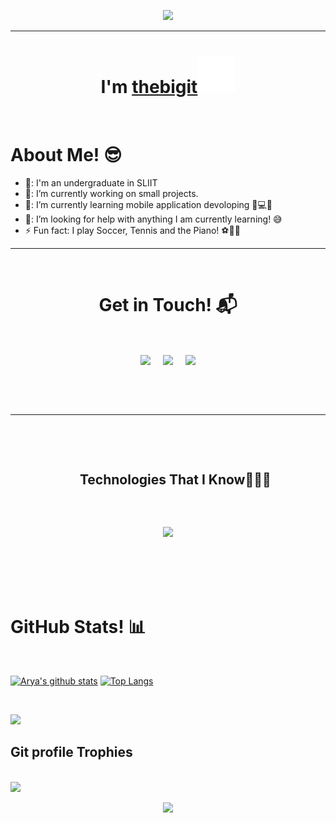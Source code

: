 
<p align="center">
  <img src="https://miro.medium.com/max/2048/1*OohqW5DGh9CQS4hLY5FXzA.png" height="230"/>
</p>
<hr>
<h1 align="center">I'm <a href="https://github.com/Aryagm">thebigit<a><img src="https://github.com/Kathryn-Jie/Kathryn-Jie/blob/main/wave.gif" width="60px"/></h1>
<Br>
<h1>About Me! 😎</h1>

- 🏫: I'm an undergraduate in SLIIT
- 🔭: I’m currently working on small projects.
- 🌱: I’m currently learning mobile application devoloping 🧠💻🤖
- 🤔: I’m looking for help with anything I am currently learning! 😅
- ⚡  Fun fact: I play Soccer, Tennis and the Piano! ⚽🎾🎹
  
<hr>
<Br>
<h1 align="center">Get in Touch! 📬</h1>
<Br>
<p align="center">
<a href="https://www.linkedin.com/in/thebigit" target="blank"><img align="center" src="https://img.shields.io/badge/thebigit-0077B5?style=for-the-badge&logo=linkedin&logoColor=white" /></a> &nbsp;&nbsp;&nbsp;  <a href="mailto:chamothebi@gmail.com" target="blank"><img align="center" src="https://img.shields.io/badge/chamothebi@gmail.com-D14836?style=for-the-badge&logo=gmail&logoColor=white" /></a>    &nbsp;&nbsp;&nbsp;       <a href="https://www.github.com/thebigit" target="blank"><img align="center" src="https://img.shields.io/badge/thebigit-100000?style=for-the-badge&logo=github&logoColor=white" /></a>
</p>
  
<Br>
<Br>

  
  
<Br>
<hr>
<br>
<br>
<div id="user-content-toc">
  <ul align="center">
    <summary><h2 style="display: inline-block">Technologies That I Know👨🏻‍💻</h2></summary>
  </ul>
</div>
<br>

<!--tech stack icons-->
<p align="center">
  <a href="https://skillicons.dev">
    <img src="https://skillicons.dev/icons?i=git,cpp,c,css,figma,kotlin,androidstudio,github,html,java,js,photoshop,ai,bootstrap,mongodb,mysql,nextjs,nodejs,postman,py,react,tailwind,vscode,&perline=11" />
  </a>
</p>
<br>
<br>
<Br>

<Br>
<h1>GitHub Stats! 📊</h1>
<Br>
  
[![Arya's github stats](https://github-readme-stats.vercel.app/api?username=thebigit&show_icons=true&theme=merko)](https://github.com/thebigit/github-readme-stats) [![Top Langs](https://github-readme-stats.vercel.app/api/top-langs/?username=thebigit&layout=compact&theme=merko)](https://github.com/Aryagm/github-readme-stats)

<br>
<p align="left"><img src="https://media.giphy.com/media/QaMcXSekUWx7aogAUr/giphy.gif" width="50" />&nbsp;<h2>Git profile Trophies</h2></p><br>
<img src="https://github-profile-trophy.vercel.app/?username=thebigit&theme=juicyfresh&no-bg=true" />
<!--profile visit count-->
<div align="center">
  
[![](https://visitcount.itsvg.in/api?id=thebigit&icon=3&color=6)](https://visitcount.itsvg.in)
  
</div>
 

